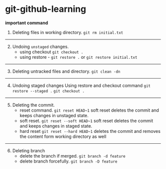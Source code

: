 # git-github-learning


**important command**

1. Deleting files in working directory.
    `git rm initial.txt`
---

2. Undoing `unstaged` changes.
    - using checkout
        `git checkout .`
    - using restore - 
        `git restore .` or `git restore initial.txt`
---
3. Deleting untracked files and directory.
   `git clean -dn`
---
4. Undoing staged changes
    Using restore and checkout command
    `git restore --staged .`
    `git checkout .`
---
5. Deleting the commit.
    - reset command.
        `git reset HEAD~1`
    soft reset deletes the commit and keeps changes in unstaged state.
    - soft reset. 
        `git reset --soft HEAD~1`
    soft reset deletes the commit and keeps changes in staged state.
    - hard reset
        `git reset --hard HEAD~1`
    deletes the commit and removes the content form working directory as well
---

6. Deleting branch
    - delete the branch if merged.
        `git branch -d feature`
    - delete branch forcefully.
        `git branch -D feature`